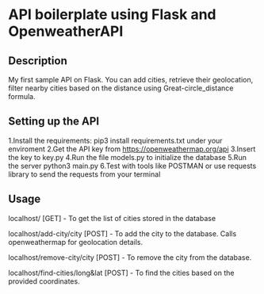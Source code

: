 # API boilerplate using Flask and OpenweatherAPI

## Description

My first sample API on Flask. You can add cities, retrieve their geolocation, filter nearby cities based on the distance using Great-circle_distance formula.

## Setting up the API

1.Install the requirements: pip3 install requirements.txt under your enviroment
2.Get the API key from https://openweathermap.org/api
3.Insert the key to key.py
4.Run the file models.py to initialize the database
5.Run the server python3 main.py
6.Test with tools like POSTMAN or use requests library to send the requests from your terminal

## Usage

localhost/ [GET] - To get the list of cities stored in the database

localhost/add-city/city [POST] - To add the city to the database. Calls openweathermap for geolocation details. 

localhost/remove-city/city [POST] - To remove the city from the database.

localhost/find-cities/long&lat [POST] - To find the cities based on the provided coordinates. 